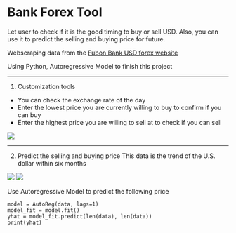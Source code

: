 # Bank Forex Tool

Let user to check if it is the good timing to buy or sell USD. Also, you can use it to predict the selling and buying price for future.

Webscraping data from the [Fubon Bank USD forex website](https://www.fubon.com/banking/personal/deposit/exchange_rate/exchange_rate_tw_photo.htm?urlParameter=1D&currency=USD)

Using Python, Autoregressive Model to finish this project

---
1. Customization tools
* You can check the exchange rate of the day
* Enter the lowest price you are currently willing to buy to confirm if you can buy
* Enter the highest price you are willing to sell at to check if you can sell

![](https://i.imgur.com/o9qhxJt.png)

---
2. Predict the selling and buying price
This data is the trend of the U.S. dollar within six months

![](https://i.imgur.com/PXmcYBS.png)
![](https://i.imgur.com/JYMzQnc.png)

Use Autoregressive Model to predict the following price
```
model = AutoReg(data, lags=1)
model_fit = model.fit()
yhat = model_fit.predict(len(data), len(data))
print(yhat)
```
